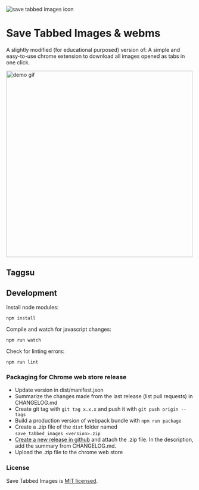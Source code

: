 ![save tabbed images icon](/dist/img/icon128.png)

# Save Tabbed Images & webms

A slightly modified (for educational purposed) version of:
A simple and easy-to-use chrome extension to download all images opened as tabs in one click.

<img src="/assets/screenshots/demo.gif" alt="demo gif" width="500px" />

## Taggsu

## Development

Install node modules:

```
npm install
```

Compile and watch for javascript changes:

```
npm run watch
```

Check for linting errors:

```
npm run lint
```

### Packaging for Chrome web store release

* Update version in dist/manifest.json
* Summarize the changes made from the last release (list pull requests) in CHANGELOG.md
* Create git tag with `git tag x.x.x` and push it with `git push origin --tags`
* Build a production version of webpack bundle with `npm run package`
* Create a .zip file of the `dist` folder named `save_tabbed_images_<version>.zip`
* [Create a new release in github](https://github.com/iqnivek/save_tabbed_images/releases) and attach the .zip file. In the description, add the summary from CHANGELOG.md.
* Upload the .zip file to the chrome web store

### License

Save Tabbed Images is [MIT licensed](https://opensource.org/licenses/MIT).
